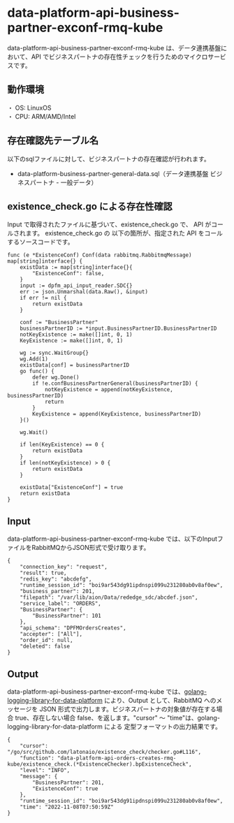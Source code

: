 # data-platform-api-business-partner-exconf-rmq-kube
data-platform-api-business-partner-exconf-rmq-kube は、データ連携基盤において、API でビジネスパートナの存在性チェックを行うためのマイクロサービスです。

## 動作環境
・ OS: LinuxOS  
・ CPU: ARM/AMD/Intel  

## 存在確認先テーブル名
以下のsqlファイルに対して、ビジネスパートナの存在確認が行われます。

* data-platform-business-partner-general-data.sql（データ連携基盤 ビジネスパートナ - 一般データ）

## existence_check.go による存在性確認
Input で取得されたファイルに基づいて、existence_check.go で、 API がコールされます。
existence_check.go の 以下の箇所が、指定された API をコールするソースコードです。

```
func (e *ExistenceConf) Conf(data rabbitmq.RabbitmqMessage) map[string]interface{} {
	existData := map[string]interface{}{
		"ExistenceConf": false,
	}
	input := dpfm_api_input_reader.SDC{}
	err := json.Unmarshal(data.Raw(), &input)
	if err != nil {
		return existData
	}

	conf := "BusinessPartner"
	businessPartnerID := *input.BusinessPartnerID.BusinessPartnerID
	notKeyExistence := make([]int, 0, 1)
	KeyExistence := make([]int, 0, 1)

	wg := sync.WaitGroup{}
	wg.Add(1)
	existData[conf] = businessPartnerID
	go func() {
		defer wg.Done()
		if !e.confBusinessPartnerGeneral(businessPartnerID) {
			notKeyExistence = append(notKeyExistence, businessPartnerID)
			return
		}
		KeyExistence = append(KeyExistence, businessPartnerID)
	}()

	wg.Wait()

	if len(KeyExistence) == 0 {
		return existData
	}
	if len(notKeyExistence) > 0 {
		return existData
	}

	existData["ExistenceConf"] = true
	return existData
}
```

## Input
data-platform-api-business-partner-exconf-rmq-kube では、以下のInputファイルをRabbitMQからJSON形式で受け取ります。  

```
{
	"connection_key": "request",
	"result": true,
	"redis_key": "abcdefg",
	"runtime_session_id": "boi9ar543dg91ipdnspi099u231280ab0v8af0ew",
	"business_partner": 201,
	"filepath": "/var/lib/aion/Data/rededge_sdc/abcdef.json",
	"service_label": "ORDERS",
	"BusinessPartner": {
		"BusinessPartner": 101
	},
	"api_schema": "DPFMOrdersCreates",
	"accepter": ["All"],
	"order_id": null,
	"deleted": false
}
```

## Output
data-platform-api-business-partner-exconf-rmq-kube では、[golang-logging-library-for-data-platform](https://github.com/latonaio/golang-logging-library-for-data-platform) により、Output として、RabbitMQ へのメッセージを JSON 形式で出力します。ビジネスパートナの対象値が存在する場合 true、存在しない場合 false、を返します。"cursor" ～ "time"は、golang-logging-library-for-data-platform による 定型フォーマットの出力結果です。

```
{
	"cursor": "/go/src/github.com/latonaio/existence_check/checker.go#L116",
	"function": "data-platform-api-orders-creates-rmq-kube/existence_check.(*ExistenceChecker).bpExistenceCheck",
	"level": "INFO",
	"message": {
		"BusinessPartner": 201,
		"ExistenceConf": true
	},
	"runtime_session_id": "boi9ar543dg91ipdnspi099u231280ab0v8af0ew",
	"time": "2022-11-08T07:50:59Z"
}
```